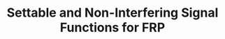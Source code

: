 ---
title: Settable and Non-Interfering Signal Functions for FRP
url-video: https://www.youtube.com/watch?v=zgNRM8tZguY
authors:
- Daniel Winograd-Cort
type: presentation
tags:
- FRP
doHaskell-type: video lecture
dohaskell-collections:
- ICFP 2014
dohaskell-year: 2014
---
